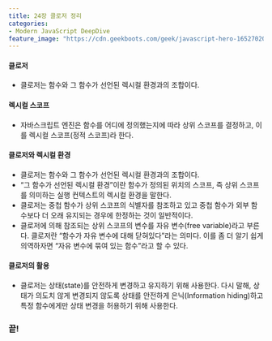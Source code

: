 ```yaml
---
title: 24장 클로저 정리
categories:
- Modern JavaScript DeepDive
feature_image: "https://cdn.geekboots.com/geek/javascript-hero-1652702096795.webp"
---
```


#### 클로저

- 클로저는 함수와 그 함수가 선언된 렉시컬 환경과의 조합이다.

#### 렉시컬 스코프

- 자바스크립트 엔진은 함수를 어디에 정의했는지에 따라 상위 스코프를 결정하고, 이를 렉시컬 스코프(정적 스코프)라 한다.

#### 클로저와 렉시컬 환경

- 클로저는 함수와 그 함수가 선언된 렉시컬 환경과의 조합이다.
- “그 함수가 선언된 렉시컬 환경”이란 함수가 정의된 위치의 스코프, 즉 상위 스코프를 의미하는 실행 컨텍스트의 렉시컬 환경을 말한다.
- 클로저는 중첩 함수가 상위 스코프의 식별자를 참조하고 있고 중첩 함수가 외부 함수보다 더 오래 유지되는 경우에 한정하는 것이 일반적이다.
- 클로저에 의해 참조되는 상위 스코프의 변수를 자유 변수(free variable)라고 부른다. 클로저란 “함수가 자유 변수에 대해 닫혀있다”라는 의미다. 이를 좀 더 알기 쉽게 의역하자면 “자유 변수에 묶여 있는 함수”라고 할 수 있다.

#### 클로저의 활용

- 클로저는 상태(state)를 안전하게 변경하고 유지하기 위해 사용한다. 다시 말해, 상태가 의도치 않게 변경되지 않도록 상태를 안전하게 은닉(Information hiding)하고 특정 함수에게만 상태 변경을 허용하기 위해 사용한다.


<h3>끝!</h3>
